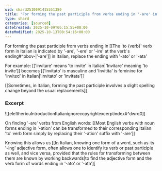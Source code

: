 ```yaml
---
uid: shard2510091415551380
title: "For forming the past participle from verbs ending in '-are' in Italian, replace the ending with '-ato' or '-ata'"
type: shard
categories: [sourced]
dateCreated: 2025-10-09T06:15:55+00:00
dateModified: 2025-10-13T08:54:16+00:00
---
```

For forming the past participle from verbs ending in [[The 'to {verb}' verb form in Italian is indicated by '-are', '-ere' or '-ire' at the verb's ending#^pbov-|'-are']] in Italian, replace the ending with '-ato' or '-ata'

For example: [['invitare' means 'to invite' in Italian|'Invitare' meaning 'to invite']] becomes [['Invitato' is masculine and 'Invitita' is feminine for 'invited' in Italian|'invitato' or 'invitata']]

[[Sometimes, in Italian, forming the past participle involves a slight spelling change beyond the usual replacements]]

### Excerpt
![[eleftheriouIntroductionItalianignorecopyrightexcerptindex#^dwrq0]]

On finding '-are' verbs from English words: [[Most English verbs with noun forms ending in '-ation' can be transformed to their corresponding Italian 'to' verb form simply by replacing their '-ation' suffix with '-are']]

Knowing this allows us [[In Italian, knowing one form of a word, such as its '-ing' adjective form, often allows one to identify its verb or past participle as well, and vice versa, provided that the rules for transforming between them are known by working backwards|to find the adjective form and the verb form of words ending in '-ato' or '-ata']] 